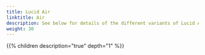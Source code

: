```yaml
---
title: Lucid Air
linktitle: Air
description: See below for details of the different variants of Lucid Air
weight: 30
---
```

{{% children description="true" depth="1" %}}
